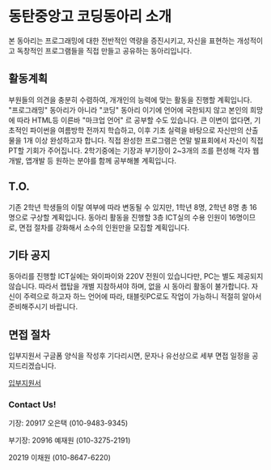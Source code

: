 # 동탄중앙고 코딩동아리 소개
본 동아리는 프로그래밍에 대한 전반적인 역량을 증진시키고, 자신을 표현하는 개성적이고 독창적인 프로그램들을 직접 만들고 공유하는 동아리입니다.

## 활동계획
부원들의 의견을 충분히 수렴하여, 개개인의 능력에 맞는 활동을 진행할 계획입니다.
"프로그래밍" 동아리가 아니라 "코딩" 동아리 이기에 언어에 국한되지 않고 본인의 희망에 따라 HTML등 이른바 "마크업 언어" 르 공부할 수도 있습니다.
큰 이변이 없다면, 기초적인 파이썬을 여름방학 전까지 학습하고, 이후 기초 실력을 바탕으로 자신만의 산출물을 1개 이상 완성하고자 합니다.
직접 완성한 프로그램은 연말 발표회에서 자신이 직접 PT할 기회가 주어집니다.
2학기중에는 기장과 부기장이 2~3개의 조를 편성해 각자 웹개발, 앱개발 등 원하는 분야를 함께 공부해볼 계획입니다.


## T.O.
기존 2학년 학생들의 이탈 여부에 따라 변동될 수 있지만,
1학년 8명, 2학년 8명 총 16명으로 구상할 계획입니다.
동아리 활동을 진행할 3층 ICT실의 수용 인원이 16명이므로, 
면접 절차를 강화해서 소수의 인원만을 모집할 계획입니다.

## 기타 공지
동아리를 진행할 ICT실에는 와이파이와 220V 전원이 있습니다만, 
PC는 별도 제공되지 않습니다. 
따라서 랩탑을 개별 지참하셔야 하며, 없을 시 동아리 활동이 불가합니다.
자신이 주력으로 하고자 하느 언어에 따라, 태블릿PC로도 작업이 가능하니 적절히 알아서 준비해주시기 바랍니다.

## 면접 절차
입부지원서 구글폼 양식을 작성후 기다리시면, 문자나 유선상으로 세부 면접 일정을 공지드리겠습니다.

[입부지원서](https://forms.gle/SHN4Q7UVRRK6A3sY9)

### Contact Us!
기장: 20917 오은택 (010-9483-9345)

부기장: 20916 예재원 (010-3275-2191)

20219 이채원 (010-8647-6220)
